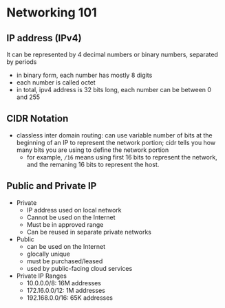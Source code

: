 # Networking 101

## IP address (IPv4)

It can be represented by 4 decimal numbers or binary numbers, separated by periods

- in binary form, each number has mostly 8 digits
- each number is called octet
- in total, ipv4 address is 32 bits long, each number can be between 0 and 255

## CIDR Notation

- classless inter domain routing: can use variable number of bits at the beginning of an IP to represent the network portion; cidr tells you how many bits you are using to define the network portion
  - for example, `/16` means using first 16 bits to represent the network, and the remaning 16 bits to represent the host.

## Public and Private IP

- Private
  - IP address used on local network
  - Cannot be used on the Internet
  - Must be in approved range
  - Can be reused in separate private networks
- Public
  - can be used on the Internet
  - glocally unique
  - must be purchased/leased
  - used by public-facing cloud services
- Private IP Ranges
  - 10.0.0.0/8: 16M addresses
  - 172.16.0.0/12: 1M addresses
  - 192.168.0.0/16: 65K addresses